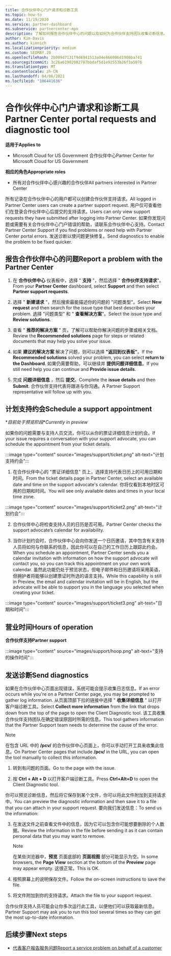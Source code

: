 ```yaml
---
title: 合作伙伴中心门户请求和诊断工具
ms.topic: how-to
ms.date: 11/19/2020
ms.service: partner-dashboard
ms.subservice: partnercenter-mpn
description: 了解如何报告合作伙伴中心的问题以及如何为合作伙伴支持团队收集诊断信息。
author: Kim-Davis
ms.author: kimnich
ms.localizationpriority: medium
ms.custom: SEOMAY.20
ms.openlocfilehash: 2b009d7131f9d6941513a04e866006d1908ba741
ms.sourcegitcommit: 3c26a61982082787bbdaf5d1e92553b26f3a5076
ms.translationtype: MT
ms.contentlocale: zh-CN
ms.lasthandoff: 04/06/2021
ms.locfileid: "106441636"
---
```

# <a name="partner-center-portal-requests-and-diagnostic-tool"></a><span data-ttu-id="99290-103">合作伙伴中心门户请求和诊断工具</span><span class="sxs-lookup"><span data-stu-id="99290-103">Partner Center portal requests and diagnostic tool</span></span>

<span data-ttu-id="99290-104">**适用于**</span><span class="sxs-lookup"><span data-stu-id="99290-104">**Applies to**</span></span>

- <span data-ttu-id="99290-105">Microsoft Cloud for US Government 合作伙伴中心</span><span class="sxs-lookup"><span data-stu-id="99290-105">Partner Center for Microsoft Cloud for US Government</span></span>

<span data-ttu-id="99290-106">**相应的角色**</span><span class="sxs-lookup"><span data-stu-id="99290-106">**Appropriate roles**</span></span>

- <span data-ttu-id="99290-107">所有对合作伙伴中心感兴趣的合作伙伴</span><span class="sxs-lookup"><span data-stu-id="99290-107">All partners interested in Partner Center</span></span>

<span data-ttu-id="99290-108">所有记录在合作伙伴中心的用户都可以创建合作伙伴支持请求。</span><span class="sxs-lookup"><span data-stu-id="99290-108">All logged in Partner Center users can create a partner support request.</span></span> <span data-ttu-id="99290-109">用户仅可查看他们在登录合作伙伴中心后提交的支持请求。</span><span class="sxs-lookup"><span data-stu-id="99290-109">Users can only view support requests they have submitted after logging into Partner Center.</span></span>
<span data-ttu-id="99290-110">如果你发现问题或需要有关合作伙伴中心门户错误的帮助，请联系合作伙伴中心支持。</span><span class="sxs-lookup"><span data-stu-id="99290-110">Contact Partner Center Support if you find problems or need help with Partner Center portal errors.</span></span> <span data-ttu-id="99290-111">发送诊断以使问题更快修复。</span><span class="sxs-lookup"><span data-stu-id="99290-111">Send diagnostics to enable the problem to be fixed quicker.</span></span>

## <a name="report-a-problem-with-the-partner-center"></a><span data-ttu-id="99290-112">报告合作伙伴中心的问题</span><span class="sxs-lookup"><span data-stu-id="99290-112">Report a problem with the Partner Center</span></span>

1. <span data-ttu-id="99290-113">在 **合作伙伴中心** 仪表板中，选择 " **支持** "，然后选择 " **合作伙伴支持请求**"。</span><span class="sxs-lookup"><span data-stu-id="99290-113">From your **Partner Center** dashboard, select **Support** and then select **Partner support requests**.</span></span>

2. <span data-ttu-id="99290-114">选择 " **新建请求** "，然后搜索最能描述你的问题的 "问题类型"。</span><span class="sxs-lookup"><span data-stu-id="99290-114">Select **New request** and then search for the issue type that best describes your problem.</span></span> <span data-ttu-id="99290-115">选择 "问题类型" 和 " **查看解决方案**"。</span><span class="sxs-lookup"><span data-stu-id="99290-115">Select the issue type and **Review solutions**.</span></span>

3. <span data-ttu-id="99290-116">查看 " **推荐的解决方案** " 页，了解可以帮助你解决问题的步骤或相关文档。</span><span class="sxs-lookup"><span data-stu-id="99290-116">Review the **Recommended solutions** page for steps or related documents that may help you solve your issue.</span></span>

4. <span data-ttu-id="99290-117">如果 **建议的解决方案** 解决了问题，则可以选择 **"返回到仪表板"**。</span><span class="sxs-lookup"><span data-stu-id="99290-117">If the **Recommended solutions** solved your problem, you can select **return to the Dashboard**.</span></span> <span data-ttu-id="99290-118">如果仍需要帮助，可以继续并 **提供问题详细信息**。</span><span class="sxs-lookup"><span data-stu-id="99290-118">If you still need help you can continue and **Provide issue details**.</span></span>

5. <span data-ttu-id="99290-119">完成 **问题详细信息** ，然后 **提交**。</span><span class="sxs-lookup"><span data-stu-id="99290-119">Complete the **issue details** and then **Submit**.</span></span> <span data-ttu-id="99290-120">合作伙伴支持代表将跟进与你沟通。</span><span class="sxs-lookup"><span data-stu-id="99290-120">A Partner Support representative will follow up with you.</span></span>

## <a name="schedule-a-support-appointment"></a><span data-ttu-id="99290-121">计划支持约会</span><span class="sxs-lookup"><span data-stu-id="99290-121">Schedule a support appointment</span></span> 

<span data-ttu-id="99290-122">\**目前处于预览阶段*</span><span class="sxs-lookup"><span data-stu-id="99290-122">\**Currently in preview*</span></span>

<span data-ttu-id="99290-123">如果你的问题需要与支持人员交流，你可以从你的票证详细信息计划约会。</span><span class="sxs-lookup"><span data-stu-id="99290-123">If your issue requires a conversation with your support advocate, you can schedule the appointment from your ticket details.</span></span>

:::image type="content" source="images/support/ticket.png" alt-text="计划支持约会":::

1.  <span data-ttu-id="99290-125">在合作伙伴中心的 "票证详细信息" 页上，选择支持代表日历上的可用日期和时间。</span><span class="sxs-lookup"><span data-stu-id="99290-125">From the ticket details page in Partner Center, select an available date and time on the support advocate's calendar.</span></span> <span data-ttu-id="99290-126">你将仅看到本地时区可用的日期和时间。</span><span class="sxs-lookup"><span data-stu-id="99290-126">You will see only available dates and times in your local time zone.</span></span>

:::image type="content" source="images/support/ticket2.png" alt-text="计划约会":::

2. <span data-ttu-id="99290-128">合作伙伴中心将检查支持人员的日历是否可用。</span><span class="sxs-lookup"><span data-stu-id="99290-128">Partner Center checks the support advocate’s  calendar for availability.</span></span>

1. <span data-ttu-id="99290-129">当你计划约会时，合作伙伴中心会向你发送一个日历邀请，其中包含有关支持人员将如何与你联系的信息，因此你可以在自己的工作日历上跟踪此约会。</span><span class="sxs-lookup"><span data-stu-id="99290-129">When you schedule an appointment, Partner Center sends you a calendar invitation with information on how the support advocate will contact you, so you can track this appointment on your own work calendar.</span></span>  <span data-ttu-id="99290-130">虽然此功能仍处于预览状态，但电子邮件和日历邀请将采用英语，但拥护者将能够以创建票证时所选的语言支持。</span><span class="sxs-lookup"><span data-stu-id="99290-130">While this capability is still in Preview, the email and calendar invitation will be in English, but the advocate will be able to support you in the language you selected when creating your ticket.</span></span>

:::image type="content" source="images/support/ticket3.png" alt-text="日期和时间":::

## <a name="hours-of-operation"></a><span data-ttu-id="99290-132">营业时间</span><span class="sxs-lookup"><span data-stu-id="99290-132">Hours of operation</span></span>

<span data-ttu-id="99290-133">**合作伙伴支持**</span><span class="sxs-lookup"><span data-stu-id="99290-133">**Partner support**</span></span>

:::image type="content" source="images/support/hoop.png" alt-text="支持的操作时间":::

## <a name="send-diagnostics"></a><span data-ttu-id="99290-135">发送诊断</span><span class="sxs-lookup"><span data-stu-id="99290-135">Send diagnostics</span></span>

<span data-ttu-id="99290-136">如果在合作伙伴中心页面出现错误，系统可能会提示收集日志信息。</span><span class="sxs-lookup"><span data-stu-id="99290-136">If an error occurs while you're on a Partner Center page, you may be prompted to gather log information.</span></span> <span data-ttu-id="99290-137">从页面顶部下拉的链接中选择 " **收集详细信息** " 以打开客户端诊断工具。</span><span class="sxs-lookup"><span data-stu-id="99290-137">Select **Collect more information** from the link that drops down from the top of the page to open the Client Diagnostic tool.</span></span> <span data-ttu-id="99290-138">该工具收集合作伙伴支持团队在确定错误原因时所需的信息。</span><span class="sxs-lookup"><span data-stu-id="99290-138">This tool gathers information that the Partner Support team needs to determine the cause of the error.</span></span> 

>[!NOTE]
><span data-ttu-id="99290-139">在包含 URL 中的 **/pcv/** 的合作伙伴中心页面上，你可以手动打开工具来收集此信息。</span><span class="sxs-lookup"><span data-stu-id="99290-139">On Partner Center pages that include **/pcv/** in the URL, you can open the tool manually to collect this information.</span></span>

1. <span data-ttu-id="99290-140">转到有问题的页面。</span><span class="sxs-lookup"><span data-stu-id="99290-140">Go to the page with the issue.</span></span>

2. <span data-ttu-id="99290-141">按 **Ctrl + Alt + D** 以打开客户端诊断工具。</span><span class="sxs-lookup"><span data-stu-id="99290-141">Press **Ctrl+Alt+D** to open the Client Diagnostic tool.</span></span>

<span data-ttu-id="99290-142">你可以预览诊断信息，然后将它保存到某个文件，你可以将此文件附加到支持请求中。</span><span class="sxs-lookup"><span data-stu-id="99290-142">You can preview the diagnostic information and then save it to a file that you can attach in your support request.</span></span> <span data-ttu-id="99290-143">要向我们发送信息：</span><span class="sxs-lookup"><span data-stu-id="99290-143">To send us the information:</span></span>

3. <span data-ttu-id="99290-144">在发送文件之前查看文件中的信息，因为它可以包含你可能想要删除的个人数据。</span><span class="sxs-lookup"><span data-stu-id="99290-144">Review the information in the file before sending it as it can contain personal data that you may want to remove.</span></span>

    >[!NOTE]
    ><span data-ttu-id="99290-145">在某些浏览器中，**预览** 页面底部的 **页面视图** 部分可能显示为空。</span><span class="sxs-lookup"><span data-stu-id="99290-145">In some browsers, the **Page View** section at the bottom of the **Preview** page may appear empty.</span></span> <span data-ttu-id="99290-146">这很正常。</span><span class="sxs-lookup"><span data-stu-id="99290-146">This is OK.</span></span>

4. <span data-ttu-id="99290-147">按照屏幕上的说明保存文件。</span><span class="sxs-lookup"><span data-stu-id="99290-147">Follow the on-screen instructions to save the file.</span></span>

5. <span data-ttu-id="99290-148">将文件附加到你的支持请求。</span><span class="sxs-lookup"><span data-stu-id="99290-148">Attach the file to your support request.</span></span>

<span data-ttu-id="99290-149">合作伙伴支持人员可能会让你多次运行此工具，以便他们可以获取最新信息。</span><span class="sxs-lookup"><span data-stu-id="99290-149">Partner Support may ask you to run this tool several times so they can get the most up-to-date information.</span></span>

## <a name="next-steps"></a><span data-ttu-id="99290-150">后续步骤</span><span class="sxs-lookup"><span data-stu-id="99290-150">Next steps</span></span>

- [<span data-ttu-id="99290-151">代表客户报告服务问题</span><span class="sxs-lookup"><span data-stu-id="99290-151">Report a service problem on behalf of a customer</span></span>](report-problems-on-behalf-of-a-customer.md)
